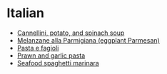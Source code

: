 # Italian

- [Cannellini, potato, and spinach soup](../recipes/cannellini-potato-and-spinach-soup.md)
- [Melanzane alla Parmigiana (eggplant Parmesan)](../recipes/melanzane-alla-parmigiana-(eggplant-parmesan).md)
- [Pasta e fagioli](../recipes/pasta-e-fagioli.md)
- [Prawn and garlic pasta](../recipes/prawn-and-garlic-pasta.md)
- [Seafood spaghetti marinara](../recipes/seafood-spaghetti-marinara.md)
